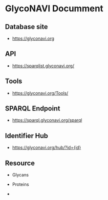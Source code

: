 # GlycoNAVI Documment

## Database site

* https://glyconavi.org

## API

* https://sparqlist.glyconavi.org/

## Tools

* https://glyconavi.org/Tools/

## SPARQL Endpoint

* https://sparql.glyconavi.org/sparql

## Identifier Hub

* https://glyconavi.org/hub/?id={id}

## Resource

* Glycans

* Proteins

* 


